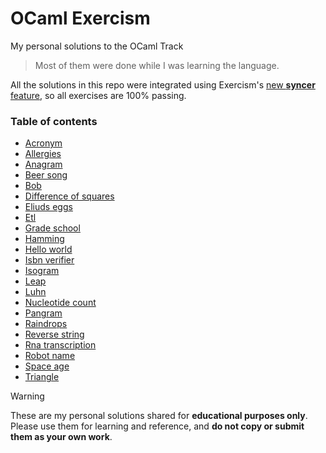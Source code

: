 # OCaml Exercism

My personal solutions to the OCaml Track

> Most of them were done while I was learning the language.

All the solutions in this repo were integrated using Exercism's [new **syncer** feature](https://exercism.org/blog/sync-to-github), so all exercises are 100% passing.


### Table of contents

- [Acronym](/solutions/ocaml/Acronym)
- [Allergies](/solutions/ocaml/Allergies)
- [Anagram](/solutions/ocaml/Anagram)
- [Beer song](/solutions/ocaml/beer-song/)
- [Bob](/solutions/ocaml/Bob)
- [Difference of squares](/solutions/ocaml/difference-of-squares/)
- [Eliuds eggs](/solutions/ocaml/eliuds-eggs/)
- [Etl](/solutions/ocaml/Etl)
- [Grade school](/solutions/ocaml/grade-school/)
- [Hamming](/solutions/ocaml/Hamming)
- [Hello world](/solutions/ocaml/hello-world/)
- [Isbn verifier](/solutions/ocaml/isbn-verifier/)
- [Isogram](/solutions/ocaml/Isogram)
- [Leap](/solutions/ocaml/Leap)
- [Luhn](/solutions/ocaml/Luhn)
- [Nucleotide count](/solutions/ocaml/nucleotide-count/)
- [Pangram](/solutions/ocaml/Pangram)
- [Raindrops](/solutions/ocaml/Raindrops)
- [Reverse string](/solutions/ocaml/reverse-string/)
- [Rna transcription](/solutions/ocaml/rna-transcription/)
- [Robot name](/solutions/ocaml/robot-name/)
- [Space age](/solutions/ocaml/space-age/)
- [Triangle](/solutions/ocaml/Triangle)


> [!WARNING]
> These are my personal solutions shared for **educational purposes only**.
> Please use them for learning and reference, and **do not copy or submit them as your own work**.